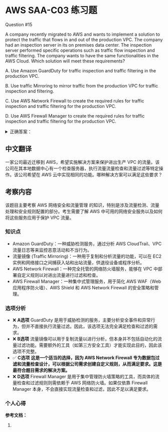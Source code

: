 # AWS SAA-C03 练习题

Question #15

A company recently migrated to AWS and wants to implement a solution to protect the traffic that flows in and out of the production VPC. The company had an inspection server in its on premises data center. The inspection server performed specific operations such as traffic flow inspection and traffic filtering. The company wants to have the same functionalities in the AWS Cloud.
Which solution will meet these requirements?

A. Use Amazon GuardDuty for traffic inspection and traffic filtering in the production VPC.

B. Use traffic Mirroring to mirror traffic from the production VPC for traffic inspection and filtering.

C. Use AWS Network Firewall to create the required rules for traffic inspection and traffic filtering for the production VPC.

D. Use AWS Firewall Manager to create the required rules for traffic inspection and traffic filtering for the production VPC.

<details>
<summary>
正确答案：
</summary>
  C
</details>

## 中文翻译

一家公司最近迁移到 AWS，希望实施解决方案来保护进出生产 VPC 的流量。该公司在其本地数据中心有一个检查服务器，执行流量流量检查和流量过滤等特定操作。该公司希望在 AWS 云中实现相同的功能。哪种解决方案可以满足这些要求？

## 考察内容

该题目主要考察 AWS 网络安全和流量管理 的知识，特别是涉及流量检测、流量处理和安全规则配置的部分。考生需要了解 AWS 中可用的网络安全服务以及如何将这些服务应用于保护 VPC 流量。

### 知识点

- Amazon GuardDuty：一种威胁检测服务，通过分析 AWS CloudTrail、VPC 流量日志等来监控恶意活动和不当行为。
- 流量镜像 (Traffic Mirroring)：一种用于复制和分析流量的功能，可以在 EC2 实例和网络接口之间捕获入站和出站流量，供退役设备或程序分析。
- AWS Network Firewall：一种完全托管的网络防火墙服务，能够在 VPC 中部署自定义规则以对进出流量进行过滤和检查。
- AWS Firewall Manager：一种集中式管理服务，用于简化 AWS WAF（Web应用程序防火墙）、AWS Shield 和 AWS Network Firewall 的安全策略和管理。

### 选项分析

- ❌ **A选项** GuardDuty 是用于威胁检测的服务，主要分析安全事件和异常行为，但并不直接执行流量过滤。因此，该选项无法完全满足检查和过滤的需求。
- ❌ **B选项** 流量镜像可以用于复制流量以进行分析，但本身并不包括自动化的流量过滤功能。需要额外的工具（如第三方安全工具）才能实现此目的，因此该选项不完整。
- ✅ **C选项** **这是一个适当的选择，因为 AWS Network Firewall 专为数据包过滤和流量检查设计，可以根据公司需求创建自定义规则，从而满足要求。这是最符合题目需求的解决方案。**
- ❌ **D选项** Firewall Manager 是用于集中管理防火墙策略的工具，而具体的流量检查和过滤规则则需依赖于 AWS 网络防火墙。如果仅依靠 Firewall Manager 本身，不会直接实现流量检查和过滤，因此不足以满足要求。

### 个人心得


**参考文档：**

1. []()
